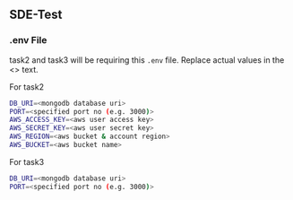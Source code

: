 ## SDE-Test

### .env File
task2 and task3 will be requiring this `.env` file. Replace actual values in the <> text.

For task2
```bash
DB_URI=<mongodb database uri>
PORT=<specified port no (e.g. 3000)>
AWS_ACCESS_KEY=<aws user access key>
AWS_SECRET_KEY=<aws user secret key>
AWS_REGION=<aws bucket & account region>
AWS_BUCKET=<aws bucket name>
```

For task3
```bash
DB_URI=<mongodb database uri>
PORT=<specified port no (e.g. 3000)>
```
